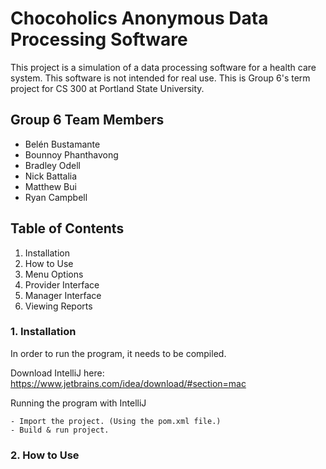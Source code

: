# Chocoholics Anonymous Data Processing Software
This project is a simulation of a data processing software for a health care system.
This software is not intended for real use.
This is Group 6's term project for CS 300 at Portland State University.

## Group 6 Team Members
* Belén Bustamante
* Bounnoy Phanthavong
* Bradley Odell
* Nick Battalia
* Matthew Bui
* Ryan Campbell

## Table of Contents
1. Installation
2. How to Use
3. Menu Options
4. Provider Interface
5. Manager Interface
6. Viewing Reports

### 1. Installation
In order to run the program, it needs to be compiled.

Download IntelliJ here: https://www.jetbrains.com/idea/download/#section=mac

Running the program with IntelliJ
```
- Import the project. (Using the pom.xml file.)
- Build & run project.
```

### 2. How to Use
